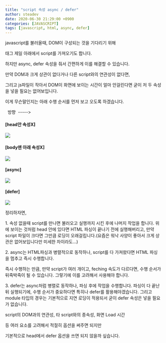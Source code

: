```yaml
---
title: "script 속성 async / defer"
author: steadev
date: 2020-06-30 21:29:00 +0900
categories: [JAVASCRIPT]
tags: [javascript, html, async, defer]
---
```



javascript를 불러올때, DOM이 구성되는 것을 기다리기 위해 

<body> 태그 제일 아래에서 script를 가져오기도 합니다.

하지만 async, defer 속성을 줘서 간편하게 이를 해결할 수 있습니다. 

만약 DOM과 크게 상관이 없다거나 다른 script와의 연관성이 없다면,

그리고 js파일이 작아서 DOM이 화면에 보이는 시간이 얼마 안걸린다면 굳이 저 두 속성을 넣을 필요는 없어보입니다. 

이게 무슨말인지는 아래 수행 순서를 먼저 보고 오도록 하겠습니다.

  방향  -----> 

#### **\[head안 속성X\]**

<img src="https://steadev.github.io/assets/images/js/2020-06-30-1.png">

#### **\[body맨 아래 속성X\]**

<img src="https://steadev.github.io/assets/images/js/2020-06-30-2.png">

#### **\[async\]**

<img src="https://steadev.github.io/assets/images/js/2020-06-30-3.png">

#### **\[defer\]**

<img src="https://steadev.github.io/assets/images/js/2020-06-30-4.png">

정리하자면, 

1\. 속성 없을때 script를 만나면 불러오고 실행까지 시킨 후에 나머지 작업을 합니다. 위에 보이는 것처럼 head 안에 있다면 HTML 파싱이 끝나기 전에 실행해버리고, 만약 script 파일이 크다면 그만큼 로딩이 오래걸립니다.(요즘은 워낙 사양이 좋아서 크게 상관은 없어보입니다만 미세한 차이라도...)

2\. async는 HTML파싱과 병렬적으로 동작하나, script를 다 가져왔다면 HTML 파싱을 멈추고 즉시 수행합니다.

즉시 수행하는 만큼, 만약 script가 여러 개이고, feching 속도가 다르다면, 수행 순서가 뒤죽박죽이 될 수 있습니다. 그렇기에 이를 고려해서 사용해야 합니다.

3\. defer는 async처럼 병렬로 동작하나, 파싱 후에 작업을 수행합니다. 파싱이 다 끝난뒤 실행되기에, 수행 순서가 중요하다면 특히나 defer를 활용해야겠습니다. 그리고 module 타입의 경우는 기본적으로 지연 로딩이 적용되서 굳이 defer 속성은 넣을 필요가 없습니다.

script의 DOM과의 연관성, 타 script와의 종속성, 화면 Load 시간

등 여러 요소를 고려해서 적절히 옵션을 써주면 되지만

기본적으로 head에서 defer 옵션을 쓰면 되지 않을까 싶습니다.
